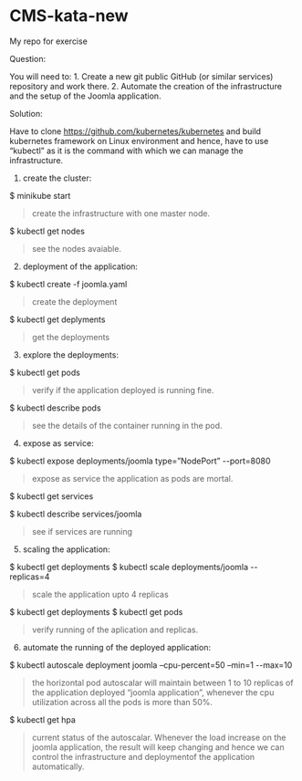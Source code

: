 # CMS-kata-new
My repo for exercise


Question:  

You will need to:
    1. Create a new git public GitHub (or similar services) repository and work there.
    2. Automate the creation of the infrastructure and the setup of the Joomla application.

Solution:


Have to clone https://github.com/kubernetes/kubernetes and build kubernetes framework on Linux environment and hence, have to use “kubectl” as it is the command with which we can manage the infrastructure.


1. create the cluster:

$ minikube start 

>create the infrastructure with one master node. 

$ kubectl get nodes

>see the nodes avaiable.

2. deployment of the application:

$ kubectl create -f joomla.yaml

>create the deployment

$ kubectl get deplyments

>get the deployments

3. explore the deployments:

$ kubectl get pods

>verify if the application deployed is running fine.

$ kubectl describe pods

>see the details of the container running in the pod.

4. expose as service:

$ kubectl expose deployments/joomla type=”NodePort” --port=8080

>expose as service the application as pods are mortal.

$ kubectl get services

$ kubectl describe services/joomla 

>see if services are running

5. scaling the application:

$ kubectl get deployments
$ kubectl scale deployments/joomla --replicas=4

>scale the application upto 4 replicas

$ kubectl get deployments
$ kubectl get pods

>verify running of the aplication and replicas.

6. automate the running of the deployed application:

$ kubectl autoscale deployment joomla –cpu-percent=50 –min=1 --max=10

>the horizontal pod autoscalar will maintain between 1 to 10 replicas of the application deployed “joomla application”, whenever the cpu utilization across all the pods is more than 50%. 

$ kubectl get hpa

>current status of the autoscalar. Whenever the load increase on the joomla application, the result will keep changing and hence we can control the infrastructure and deploymentof the application automatically.







